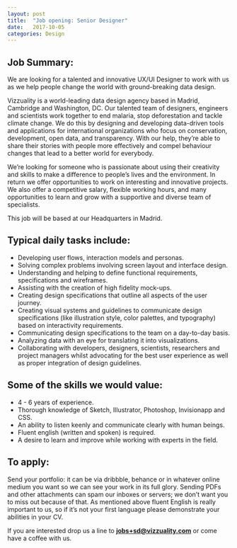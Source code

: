```yaml
---
layout: post
title:  "Job opening: Senior Designer"
date:   2017-10-05
categories: Design
---
```


## Job Summary:

We are looking for a talented and innovative UX/UI Designer to work with us as we help people change the world with ground-breaking data design.

Vizzuality is a world-leading data design agency based in Madrid, Cambridge and Washington, DC. Our talented team of designers, engineers and scientists work together to end malaria, stop deforestation and tackle climate change. We do this by designing and developing data-driven tools and applications for international organizations who focus on conservation, development, open data, and transparency. With our help, they’re able to share their stories with people more effectively and compel behaviour changes that lead to a better world for everybody.

We’re looking for someone who is passionate about using their creativity and skills to make a difference to people’s lives and the environment. In return we offer opportunities to work on interesting and innovative projects. We also offer a competitive salary, flexible working hours, and many opportunities to learn and grow with a supportive and diverse team of specialists.

This job will be based at our Headquarters in Madrid.


## Typical daily tasks include:

* Developing user flows, interaction models and personas.
* Solving complex problems involving screen layout and interface design.
* Understanding and helping to define functional requirements, specifications and wireframes.
* Assisting with the creation of high fidelity mock-ups.
* Creating design specifications that outline all aspects of the user journey.
* Creating visual systems and guidelines to communicate design specifications (like illustration style, color palettes, and typography) based on interactivity requirements.
* Communicating design specifications to the team on a day-to-day basis.
* Analyzing data with an eye for translating it into visualizations.
* Collaborating with developers, designers, scientists, researchers and project managers whilst advocating for the best user experience as well as proper integration of design guidelines.


## Some of the skills we would value:

* 4 - 6 years of experience.
* Thorough knowledge of Sketch, Illustrator, Photoshop, Invisionapp and CSS.
* An ability to listen keenly and communicate clearly with human beings.
* Fluent english (written and spoken) is required.
* A desire to learn and improve while working with experts in the field.


## To apply:

Send your portfolio: it can be via dribbble, behance or in whatever online medium you want so we can see your work in its full glory. Sending PDFs and other attachments can spam our inboxes or servers; we don’t want you to miss out because of that. As mentioned above fluent English is really important to us, so if it’s not your first language please demonstrate your abilities in your CV.

If you are interested drop us a line to **[jobs+sd@vizzuality.com](mailto:jobs+sd@vizzuality.com)** or come have a coffee with us.
